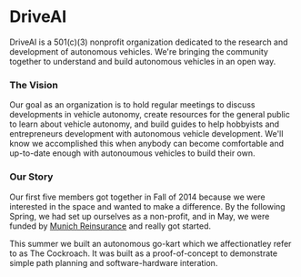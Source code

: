 # DriveAI

DriveAI is a 501(c)(3) nonprofit organization dedicated to the research and development of autonomous vehicles. We're bringing the community together to understand and build autonomous vehicles in an open way.

### The Vision

Our goal as an organization is to hold regular meetings to discuss developments in vehicle autonomy, create resources for the general public to learn about vehicle autonomy, and build guides to help hobbyists and entrepreneurs development with autonomous vehicle development. We'll know we accomplished this when anybody can become comfortable and up-to-date enough with autonoumous vehicles to build their own.

### Our Story

Our first five members got together in Fall of 2014 because we were interested in the space and wanted to make a difference. By the following Spring, we had set up ourselves as a non-profit, and in May, we were funded by [Munich Reinsurance](http://www.munichre.com/us/property-casualty/home/index.html) and really got started.

This summer we built an autonomous go-kart which we affectionatley refer to as The Cockroach. It was built as a proof-of-concept to demonstrate simple path planning and software-hardware interation.
